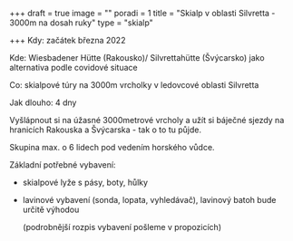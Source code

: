 +++
draft = true
image = ""
poradi = 1
title = "Skialp v oblasti Silvretta - 3000m na dosah ruky"
type = "skialp"

+++
Kdy: začátek března 2022

Kde: Wiesbadener Hütte (Rakousko)/ Silvrettahütte (Švýcarsko) jako alternativa podle covidové situace

Co: skialpové túry na 3000m vrcholky v ledovcové oblasti Silvretta

Jak dlouho: 4 dny

Vyšlápnout si na úžasné 3000metrové vrcholy a užít si báječné sjezdy na hranicích Rakouska a Švýcarska - tak o to tu půjde. 

Skupina max. o 6 lidech pod vedením horského vůdce. 

Základní potřebné vybavení: 

* skialpové lyže s pásy, boty, hůlky
* lavinové vybavení (sonda, lopata, vyhledávač), lavinový batoh bude určitě výhodou

  (podrobnější rozpis vybavení pošleme v propozicích)